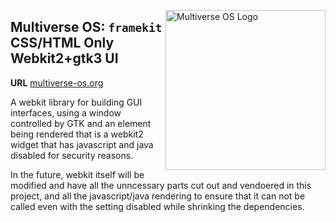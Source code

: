 [<img src="https://avatars2.githubusercontent.com/u/24763891?s=400&u=c1150e7da5667f47159d433d8e49dad99a364f5f&v=4"  width="256px" height="256px" align="right" alt="Multiverse OS Logo">](https://github.com/multiverse-os)

## Multiverse OS: `framekit` CSS/HTML Only Webkit2+gtk3 UI 
**URL** [multiverse-os.org](https://multiverse-os.org)

A webkit library for building GUI interfaces, using a window controlled by GTK
and an element being rendered that is a webkit2 widget that has javascript and
java disabled for security reasons. 

In the future, webkit itself will be modified and have all the unncessary parts
cut out and vendoered in this project, and all the javascript/java rendering to
ensure that it can not be called even with the setting disabled while shrinking
the dependencies. 




